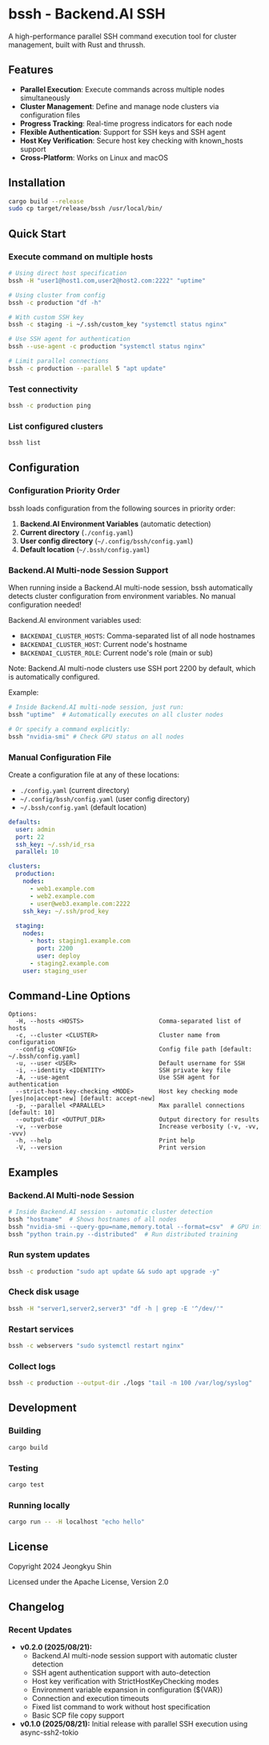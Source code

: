 # bssh - Backend.AI SSH

A high-performance parallel SSH command execution tool for cluster management, built with Rust and thrussh.

## Features

- **Parallel Execution**: Execute commands across multiple nodes simultaneously
- **Cluster Management**: Define and manage node clusters via configuration files
- **Progress Tracking**: Real-time progress indicators for each node
- **Flexible Authentication**: Support for SSH keys and SSH agent
- **Host Key Verification**: Secure host key checking with known_hosts support
- **Cross-Platform**: Works on Linux and macOS

## Installation

```bash
cargo build --release
sudo cp target/release/bssh /usr/local/bin/
```

## Quick Start

### Execute command on multiple hosts
```bash
# Using direct host specification
bssh -H "user1@host1.com,user2@host2.com:2222" "uptime"

# Using cluster from config
bssh -c production "df -h"

# With custom SSH key
bssh -c staging -i ~/.ssh/custom_key "systemctl status nginx"

# Use SSH agent for authentication
bssh --use-agent -c production "systemctl status nginx"

# Limit parallel connections
bssh -c production --parallel 5 "apt update"
```

### Test connectivity
```bash
bssh -c production ping
```

### List configured clusters
```bash
bssh list
```

## Configuration

### Configuration Priority Order

bssh loads configuration from the following sources in priority order:

1. **Backend.AI Environment Variables** (automatic detection)
2. **Current directory** (`./config.yaml`)
3. **User config directory** (`~/.config/bssh/config.yaml`)
4. **Default location** (`~/.bssh/config.yaml`)

### Backend.AI Multi-node Session Support

When running inside a Backend.AI multi-node session, bssh automatically detects cluster configuration from environment variables. No manual configuration needed!

Backend.AI environment variables used:
- `BACKENDAI_CLUSTER_HOSTS`: Comma-separated list of all node hostnames
- `BACKENDAI_CLUSTER_HOST`: Current node's hostname
- `BACKENDAI_CLUSTER_ROLE`: Current node's role (main or sub)

Note: Backend.AI multi-node clusters use SSH port 2200 by default, which is automatically configured.

Example:
```bash
# Inside Backend.AI multi-node session, just run:
bssh "uptime"  # Automatically executes on all cluster nodes

# Or specify a command explicitly:
bssh "nvidia-smi" # Check GPU status on all nodes
```

### Manual Configuration File

Create a configuration file at any of these locations:
- `./config.yaml` (current directory)
- `~/.config/bssh/config.yaml` (user config directory)
- `~/.bssh/config.yaml` (default location)

```yaml
defaults:
  user: admin
  port: 22
  ssh_key: ~/.ssh/id_rsa
  parallel: 10

clusters:
  production:
    nodes:
      - web1.example.com
      - web2.example.com
      - user@web3.example.com:2222
    ssh_key: ~/.ssh/prod_key
  
  staging:
    nodes:
      - host: staging1.example.com
        port: 2200
        user: deploy
      - staging2.example.com
    user: staging_user
```

## Command-Line Options

```
Options:
  -H, --hosts <HOSTS>                     Comma-separated list of hosts
  -c, --cluster <CLUSTER>                 Cluster name from configuration
  --config <CONFIG>                       Config file path [default: ~/.bssh/config.yaml]
  -u, --user <USER>                       Default username for SSH
  -i, --identity <IDENTITY>               SSH private key file
  -A, --use-agent                         Use SSH agent for authentication
  --strict-host-key-checking <MODE>       Host key checking mode [yes|no|accept-new] [default: accept-new]
  -p, --parallel <PARALLEL>               Max parallel connections [default: 10]
  --output-dir <OUTPUT_DIR>               Output directory for results
  -v, --verbose                           Increase verbosity (-v, -vv, -vvv)
  -h, --help                              Print help
  -V, --version                           Print version
```

## Examples

### Backend.AI Multi-node Session
```bash
# Inside Backend.AI session - automatic cluster detection
bssh "hostname"  # Shows hostnames of all nodes
bssh "nvidia-smi --query-gpu=name,memory.total --format=csv"  # GPU info
bssh "python train.py --distributed"  # Run distributed training
```

### Run system updates
```bash
bssh -c production "sudo apt update && sudo apt upgrade -y"
```

### Check disk usage
```bash
bssh -H "server1,server2,server3" "df -h | grep -E '^/dev/'"
```

### Restart services
```bash
bssh -c webservers "sudo systemctl restart nginx"
```

### Collect logs
```bash
bssh -c production --output-dir ./logs "tail -n 100 /var/log/syslog"
```

## Development

### Building
```bash
cargo build
```

### Testing
```bash
cargo test
```

### Running locally
```bash
cargo run -- -H localhost "echo hello"
```

## License

Copyright 2024 Jeongkyu Shin

Licensed under the Apache License, Version 2.0

## Changelog

### Recent Updates
- **v0.2.0 (2025/08/21):** 
  - Backend.AI multi-node session support with automatic cluster detection
  - SSH agent authentication support with auto-detection
  - Host key verification with StrictHostKeyChecking modes
  - Environment variable expansion in configuration (${VAR})
  - Connection and execution timeouts
  - Fixed list command to work without host specification
  - Basic SCP file copy support
- **v0.1.0 (2025/08/21):** Initial release with parallel SSH execution using async-ssh2-tokio 